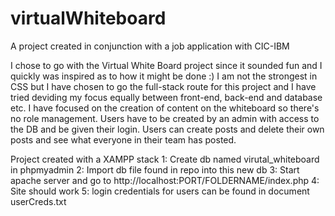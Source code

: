# virtualWhiteboard

A project created in conjunction with a job application with CIC-IBM

I chose to go with the Virtual White Board project since it sounded fun and I quickly was inspired as to how it might be done :)
I am not the strongest in CSS but I have chosen to go the full-stack route for this project and I have tried deviding my focus equally between front-end, back-end and database etc.
I have focused on the creation of content on the whiteboard so there's no role management. Users have to be created by an admin with access to the DB and be given their login. Users can create posts and delete their own posts and see what everyone in their team has posted.

Project created with a XAMPP stack
1: Create db named virutal_whiteboard in phpmyadmin
2: Import db file found in repo into this new db
3: Start apache server and go to http://localhost:PORT/FOLDERNAME/index.php
4: Site should work
5: login credentials for users can be found in document userCreds.txt
